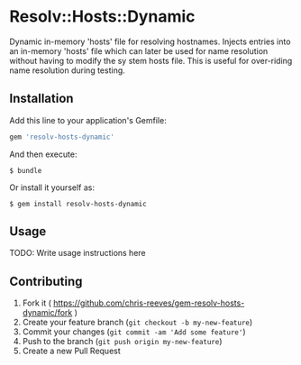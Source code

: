 # Resolv::Hosts::Dynamic

Dynamic in-memory 'hosts' file for resolving hostnames. Injects entries into
an in-memory 'hosts' file which can later be used for name resolution without
having to modify the sy  stem hosts file. This is useful for over-riding name
resolution during testing.

## Installation

Add this line to your application's Gemfile:

```ruby
gem 'resolv-hosts-dynamic'
```

And then execute:

    $ bundle

Or install it yourself as:

    $ gem install resolv-hosts-dynamic

## Usage

TODO: Write usage instructions here

## Contributing

1. Fork it ( https://github.com/chris-reeves/gem-resolv-hosts-dynamic/fork )
2. Create your feature branch (`git checkout -b my-new-feature`)
3. Commit your changes (`git commit -am 'Add some feature'`)
4. Push to the branch (`git push origin my-new-feature`)
5. Create a new Pull Request

